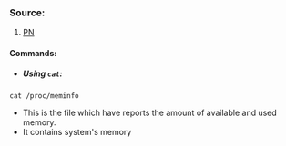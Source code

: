 
### Source:

1. [PN](https://phoenixnap.com/kb/linux-commands-check-memory-usage)

#### Commands:

* ##### Using `cat`:

```
cat /proc/meminfo
```

* This is the file which have reports the amount of available and used memory.
* It contains system's memory
